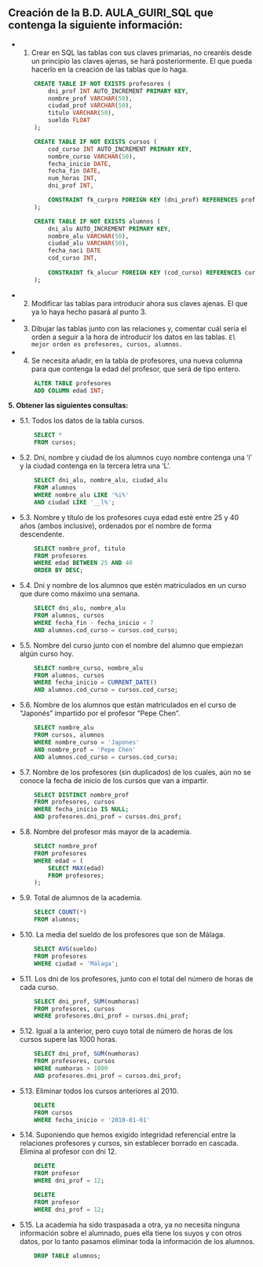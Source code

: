## Creación de la B.D. AULA_GUIRI_SQL que contenga la siguiente información:

- 1. Crear en SQL las tablas con sus claves primarias, no crearéis desde un principio las claves ajenas, se hará posteriormente. El que pueda hacerlo en la creación de las tablas que lo haga.
    ```sql
        CREATE TABLE IF NOT EXISTS profesores (
            dni_prof INT AUTO_INCREMENT PRIMARY KEY,
            nombre_prof VARCHAR(50),
            ciudad_prof VARCHAR(50),
            titulo VARCHAR(50),
            sueldo FLOAT
        );

        CREATE TABLE IF NOT EXISTS cursos (
            cod_curso INT AUTO_INCREMENT PRIMARY KEY,
            nombre_curso VARCHAR(50),
            fecha_inicio DATE,
            fecha_fin DATE, 
            num_horas INT,
            dni_prof INT,

            CONSTRAINT fk_curpro FOREIGN KEY (dni_prof) REFERENCES profesores(dni_prof)
        );

        CREATE TABLE IF NOT EXISTS alumnos (
            dni_alu AUTO_INCREMENT PRIMARY KEY,
            nombre_alu VARCHAR(50),
            ciudad_alu VARCHAR(50),
            fecha_naci DATE
            cod_curso INT, 
            
            CONSTRAINT fk_alucur FOREIGN KEY (cod_curso) REFERENCES cursos(cod_curso)
        );

    ```
- 2. Modificar las tablas para introducir ahora sus claves ajenas. El que ya lo haya hecho pasará al punto 3.
- 3. Dibujar las tablas junto con las relaciones y, comentar cuál sería el orden a seguir a la hora de introducir los datos en las tablas.
    `El mejor orden es profesores, cursos, alumnos.` 
- 4. Se necesita añadir, en la tabla de profesores, una nueva columna para que contenga la edad del profesor, que será de tipo entero.
    ```sql
        ALTER TABLE profesores 
        ADD COLUMN edad INT;
    ```
**5. Obtener las siguientes consultas:**
- 5.1. Todos los datos de la tabla cursos.
    ```sql
        SELECT *
        FROM cursos;
    ```
- 5.2. Dni, nombre y ciudad de los alumnos cuyo nombre contenga una ‘i’ y la ciudad contenga en la tercera letra una ‘L’.
    ```sql
        SELECT dni_alu, nombre_alu, ciudad_alu
        FROM alumnos
        WHERE nombre_alu LIKE '%i%' 
        AND ciudad LIKE '__l%'; 
    ```
- 5.3. Nombre y título de los profesores cuya edad esté entre 25 y 40 años (ambos inclusive), ordenados por el nombre de forma descendente.
    ```sql
        SELECT nombre_prof, titulo
        FROM profesores
        WHERE edad BETWEEN 25 AND 40
        ORDER BY DESC;
    ```
- 5.4. Dni y nombre de los alumnos que estén matriculados en un curso que dure como máximo una semana.
    ```sql
        SELECT dni_alu, nombre_alu
        FROM alumnos, cursos
        WHERE fecha_fin - fecha_inicio < 7
        AND alumnos.cod_curso = cursos.cod_curso;
    ```
- 5.5. Nombre del curso junto con el nombre del alumno que empiezan algún curso hoy.
    ```sql
        SELECT nombre_curso, nombre_alu
        FROM alumnos, cursos
        WHERE fecha_inicio = CURRENT_DATE()
        AND alumnos.cod_curso = cursos.cod_curso; 
    ```
- 5.6. Nombre de los alumnos que están matriculados en el curso de “Japonés” impartido por el profesor “Pepe Chen”.
    ```sql
        SELECT nombre_alu
        FROM cursos, alumnos
        WHERE nombre_curso = 'Japones'
        AND nombre_prof = 'Pepe Chen'
        AND alumnos.cod_curso = cursos.cod_curso; 
    ```
- 5.7. Nombre de los profesores (sin duplicados) de los cuales, aún no se conoce la fecha de inicio de los cursos que van a impartir.
    ```sql 
        SELECT DISTINCT nombre_prof 
        FROM profesores, cursos
        WHERE fecha_inicio IS NULL;
        AND profesores.dni_prof = cursos.dni_prof;
    ```
- 5.8. Nombre del profesor más mayor de la academia.
    ```sql
        SELECT nombre_prof
        FROM profesores
        WHERE edad = (
            SELECT MAX(edad)
            FROM profesores;
        );
    ```
- 5.9. Total de alumnos de la academia.
    ```sql
        SELECT COUNT(*)
        FROM alumnos;
    ```
- 5.10. La media del sueldo de los profesores que son de Málaga.
    ```sql
        SELECT AVG(sueldo)
        FROM profesores
        WHERE ciudad = 'Málaga'; 
    ```
- 5.11. Los dni de los profesores, junto con el total del número de horas de cada curso.
    ```sql
        SELECT dni_prof, SUM(numhoras)
        FROM profesores, cursos
        WHERE profesores.dni_prof = cursos.dni_prof;
    ```
- 5.12. Igual a la anterior, pero cuyo total de número de horas de los cursos supere las 1000 horas.
    ```sql
        SELECT dni_prof, SUM(numhoras)
        FROM profesores, cursos
        WHERE numhoras > 1000
        AND profesores.dni_prof = cursos.dni_prof;
    ```
- 5.13. Eliminar todos los cursos anteriores al 2010.
    ```sql
        DELETE 
        FROM cursos
        WHERE fecha_inicio < '2010-01-01'
    ```
- 5.14. Suponiendo que hemos exigido integridad referencial entre la relaciones profesores y cursos, sin establecer borrado en cascada. Elimina al profesor con dni 12.
    ```sql
        DELETE 
        FROM profesor
        WHERE dni_prof = 12;
    
        DELETE 
        FROM profesor
        WHERE dni_prof = 12;
    ```
- 5.15. La academia ha sido traspasada a otra, ya no necesita ninguna información sobre el alumnado, pues ella tiene los suyos y con otros datos, por lo tanto pasamos eliminar toda la información de los alumnos.

    ```sql
        DROP TABLE alumnos;
    ```